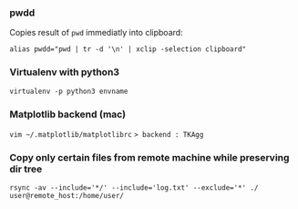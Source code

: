 ### pwdd
Copies result of ```pwd``` immediatly into clipboard:

```alias pwdd="pwd | tr -d '\n' | xclip -selection clipboard"```

### Virtualenv with python3

```virtualenv -p python3 envname``` 

### Matplotlib backend (mac)
```vim ~/.matplotlib/matplotlibrc```
```> backend : TKAgg```

### Copy only certain files from remote machine while preserving dir tree
```rsync -av --include='*/' --include='log.txt' --exclude='*' ./ user@remote_host:/home/user/```
